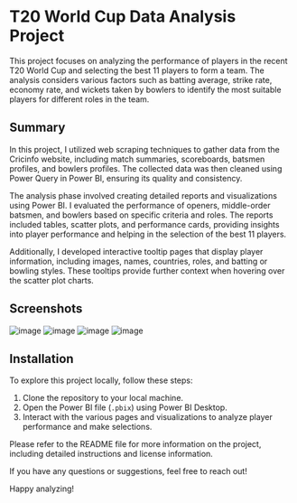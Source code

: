 # T20 World Cup Data Analysis Project

This project focuses on analyzing the performance of players in the recent T20 World Cup and selecting the best 11 players to form a team. The analysis considers various factors such as batting average, strike rate, economy rate, and wickets taken by bowlers to identify the most suitable players for different roles in the team.

## Summary

In this project, I utilized web scraping techniques to gather data from the Cricinfo website, including match summaries, scoreboards, batsmen profiles, and bowlers profiles. The collected data was then cleaned using Power Query in Power BI, ensuring its quality and consistency.

The analysis phase involved creating detailed reports and visualizations using Power BI. I evaluated the performance of openers, middle-order batsmen, and bowlers based on specific criteria and roles. The reports included tables, scatter plots, and performance cards, providing insights into player performance and helping in the selection of the best 11 players.

Additionally, I developed interactive tooltip pages that display player information, including images, names, countries, roles, and batting or bowling styles. These tooltips provide further context when hovering over the scatter plot charts.
## Screenshots
![image](https://github.com/kameshrsk/Data-Analysis/assets/56502839/e0f8891f-361c-4627-bd86-a49870ee519b)
![image](https://github.com/kameshrsk/Data-Analysis/assets/56502839/f802a5b8-d393-4f2a-b898-38dd07311bc9)
![image](https://github.com/kameshrsk/Data-Analysis/assets/56502839/ee32b94c-3ea5-46c7-bd3b-a11b64276912)
![image](https://github.com/kameshrsk/Data-Analysis/assets/56502839/447fd39e-eac3-46fe-b4d3-d0e16a8293ba)

## Installation

To explore this project locally, follow these steps:

1. Clone the repository to your local machine.
2. Open the Power BI file (`.pbix`) using Power BI Desktop.
3. Interact with the various pages and visualizations to analyze player performance and make selections.

Please refer to the README file for more information on the project, including detailed instructions and license information.

If you have any questions or suggestions, feel free to reach out!

Happy analyzing!
